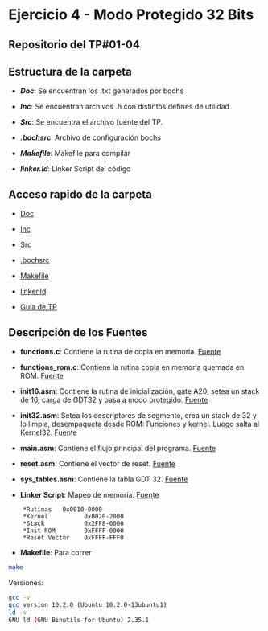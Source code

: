 # Ejercicio 4 - Modo Protegido 32 Bits

## Repositorio del TP#01-04

## Estructura de la carpeta

* ***Doc***: Se encuentran los .txt generados por bochs

* ***Inc***: Se encuentran archivos .h con distintos defines de utilidad

* ***Src***: Se encuentra el archivo fuente del TP.

* ***.bochsrc***: Archivo de configuración bochs

* ***Makefile***: Makefile para compilar

* ***linker.ld***: Linker Script del código


## Acceso rapido de la carpeta

* [Doc](/GuiaTP_01/ej_04/doc/)

* [Inc](/GuiaTP_01/ej_04/inc/)

* [Src](/GuiaTP_01/ej_04/src/)

* [.bochsrc](.bochsrc)

* [Makefile](Makefile)

* [linker.ld](linker.ld)

* [Guia de TP](http://wiki.electron.frba.utn.edu.ar/lib/exe/fetch.php?media=td3:gtp_td3_2021_1_v1_1.pdf)

## Descripción de los Fuentes

* **functions.c**: Contiene la rutina de copia en memoria. [Fuente](src/functions.c)

* **functions_rom.c**: Contiene la rutina copia en memoria quemada en ROM. [Fuente](src/functions_rom.c)

* **init16.asm**: Contiene la rutina de inicialización, gate A20, setea un stack de 16, carga de GDT32 y pasa a modo protegido. [Fuente](src/init16.asm)

* **init32.asm**: Setea los descriptores de segmento, crea un stack de 32 y lo limpia, desempaqueta desde ROM: Funciones y kernel. Luego salta al Kernel32. [Fuente](src/init32.asm)

* **main.asm**: Contiene el flujo principal del programa. [Fuente](src/main.asm)

* **reset.asm**: Contiene el vector de reset. [Fuente](src/reset.asm) 

* **sys_tables.asm**: Contiene la tabla GDT 32. [Fuente](src/sys_tables.asm)

* **Linker Script**: Mapeo de memoria. [Fuente](linker.ld)


```ld
    *Rutinas   0x0010-0000
    *Kernel          0x0020-2000
    *Stack           0x2FF8-0000
    *Init ROM        0xFFFF-0000
    *Reset Vector    0xFFFF-FFF0 
```

* **Makefile**: Para correr
```sh
make
```
Versiones:
```sh
gcc -v
gcc version 10.2.0 (Ubuntu 10.2.0-13ubuntu1) 
ld -v
GNU ld (GNU Binutils for Ubuntu) 2.35.1
```
